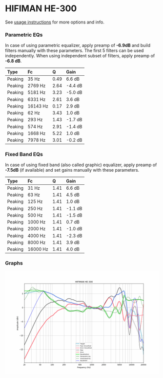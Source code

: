 # HIFIMAN HE-300
See [usage instructions](https://github.com/jaakkopasanen/AutoEq#usage) for more options and info.

### Parametric EQs
In case of using parametric equalizer, apply preamp of **-6.9dB** and build filters manually
with these parameters. The first 5 filters can be used independently.
When using independent subset of filters, apply preamp of **-6.8 dB**.

| Type    | Fc       |    Q | Gain    |
|:--------|:---------|:-----|:--------|
| Peaking | 35 Hz    | 0.49 | 6.6 dB  |
| Peaking | 2769 Hz  | 2.64 | -4.4 dB |
| Peaking | 5181 Hz  | 3.23 | -5.0 dB |
| Peaking | 6331 Hz  | 2.61 | 3.6 dB  |
| Peaking | 16143 Hz | 0.17 | 2.9 dB  |
| Peaking | 62 Hz    | 3.43 | 1.0 dB  |
| Peaking | 293 Hz   | 1.43 | -1.7 dB |
| Peaking | 574 Hz   | 2.91 | -1.4 dB |
| Peaking | 1668 Hz  | 5.22 | 1.0 dB  |
| Peaking | 7978 Hz  | 3.01 | -0.2 dB |

### Fixed Band EQs
In case of using fixed band (also called graphic) equalizer, apply preamp of **-7.5dB**
(if available) and set gains manually with these parameters.

| Type    | Fc       |    Q | Gain    |
|:--------|:---------|:-----|:--------|
| Peaking | 31 Hz    | 1.41 | 6.6 dB  |
| Peaking | 63 Hz    | 1.41 | 4.5 dB  |
| Peaking | 125 Hz   | 1.41 | 1.0 dB  |
| Peaking | 250 Hz   | 1.41 | -1.1 dB |
| Peaking | 500 Hz   | 1.41 | -1.5 dB |
| Peaking | 1000 Hz  | 1.41 | 0.7 dB  |
| Peaking | 2000 Hz  | 1.41 | -1.0 dB |
| Peaking | 4000 Hz  | 1.41 | -2.3 dB |
| Peaking | 8000 Hz  | 1.41 | 3.9 dB  |
| Peaking | 16000 Hz | 1.41 | 4.0 dB  |

### Graphs
![](./HIFIMAN%20HE-300.png)